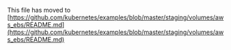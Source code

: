 This file has moved to [https://github.com/kubernetes/examples/blob/master/staging/volumes/aws_ebs/README.md](https://github.com/kubernetes/examples/blob/master/staging/volumes/aws_ebs/README.md)
